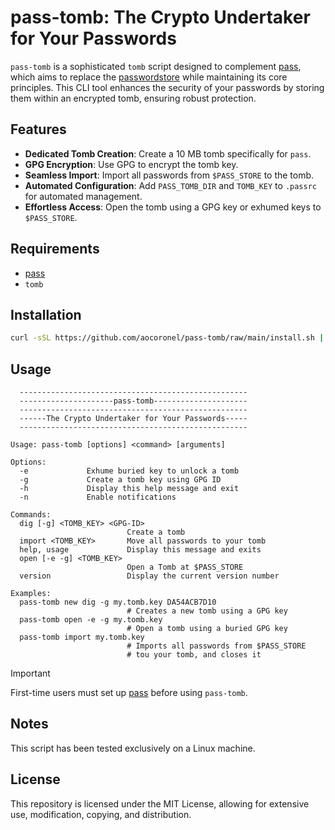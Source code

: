 # pass-tomb: The Crypto Undertaker for Your Passwords

`pass-tomb` is a sophisticated `tomb` script designed to complement [pass](https://github.com/aocoronel/pass), which aims to replace the [passwordstore](https://www.passwordstore.org/) while maintaining its core principles. This CLI tool enhances the security of your passwords by storing them within an encrypted tomb, ensuring robust protection.

## Features

- **Dedicated Tomb Creation**: Create a 10 MB tomb specifically for `pass`.
- **GPG Encryption**: Use GPG to encrypt the tomb key.
- **Seamless Import**: Import all passwords from `$PASS_STORE` to the tomb.
- **Automated Configuration**: Add `PASS_TOMB_DIR` and `TOMB_KEY` to `.passrc` for automated management.
- **Effortless Access**: Open the tomb using a GPG key or exhumed keys to `$PASS_STORE`.

## Requirements

- [pass](https://github.com/aocoronel/pass)
- `tomb`

## Installation

```bash
curl -sSL https://github.com/aocoronel/pass-tomb/raw/main/install.sh | bash
```

## Usage

```
  ---------------------------------------------------
  ---------------------pass-tomb---------------------
  ---------------------------------------------------
  ------The Crypto Undertaker for Your Passwords-----
  ---------------------------------------------------

Usage: pass-tomb [options] <command> [arguments]

Options:
  -e             Exhume buried key to unlock a tomb
  -g             Create a tomb key using GPG ID
  -h             Display this help message and exit
  -n             Enable notifications

Commands:
  dig [-g] <TOMB_KEY> <GPG-ID>
                          Create a tomb
  import <TOMB_KEY>       Move all passwords to your tomb
  help, usage             Display this message and exits
  open [-e -g] <TOMB_KEY>
                          Open a Tomb at $PASS_STORE
  version                 Display the current version number

Examples:
  pass-tomb new dig -g my.tomb.key DA54ACB7D10
                          # Creates a new tomb using a GPG key
  pass-tomb open -e -g my.tomb.key
                          # Open a tomb using a buried GPG key
  pass-tomb import my.tomb.key
                          # Imports all passwords from $PASS_STORE
                          # tou your tomb, and closes it
```

> [!IMPORTANT]
> First-time users must set up [pass](https://github.com/aocoronel/pass) before using `pass-tomb`.

## Notes

This script has been tested exclusively on a Linux machine.

## License

This repository is licensed under the MIT License, allowing for extensive use, modification, copying, and distribution.
